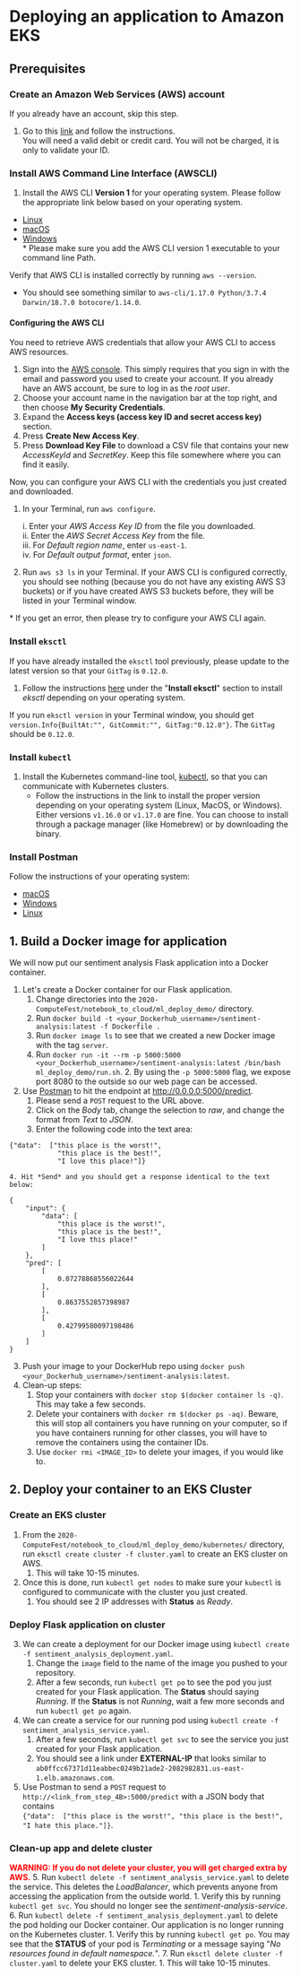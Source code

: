 # Deploying an application to Amazon EKS

## Prerequisites

### Create an Amazon Web Services (AWS) account  
If you already have an account, skip this step.  
1. Go to this [link](https://portal.aws.amazon.com/billing/signup) and follow the instructions.  
You will need a valid debit or credit card. You will not be charged, it is only to validate your ID.  
  
### Install AWS Command Line Interface (AWSCLI)  
  
1. Install the AWS CLI **Version 1** for your operating system. Please follow the appropriate link below based on your operating system.  
* [Linux](https://docs.aws.amazon.com/cli/latest/userguide/install-linux.html)  
* [macOS](https://docs.aws.amazon.com/cli/latest/userguide/install-macos.html)  
* [Windows](https://docs.aws.amazon.com/cli/latest/userguide/install-windows.html#install-msi-on-windows)  
\* Please make sure you add the AWS CLI version 1 executable to your command line Path.  
  
Verify that AWS CLI is installed correctly by running `aws --version`.  
* You should see something similar to `aws-cli/1.17.0 Python/3.7.4 Darwin/18.7.0 botocore/1.14.0`.  
  
#### Configuring the AWS CLI  
You need to retrieve AWS credentials that allow your AWS CLI to access AWS resources.  
  
1. Sign into the [AWS console]([https://aws.amazon.com/console/](https://aws.amazon.com/console/)). This simply requires that you sign in with the email and password you used to create your account. If you already have an AWS account, be sure to log in as the _root user_.  
2. Choose your account name in the navigation bar at the top right, and then choose **My Security Credentials**.  
3. Expand the **Access keys (access key ID and secret access key)** section.  
4. Press **Create New Access Key**.  
5. Press **Download Key File** to download a CSV file that contains your new _AccessKeyId_ and _SecretKey_. Keep this file somewhere where you can find it easily.  
  
Now, you can configure your AWS CLI with the credentials you just created and downloaded.  
  
1. In your Terminal, run `aws configure`.  
  
	i. Enter your _AWS Access Key ID_ from the file you downloaded.  
	ii. Enter the _AWS Secret Access Key_ from the file.  
	iii. For _Default region name_, enter ``us-east-1``.  
	iv. For _Default output format_, enter ``json``.  
  
2. Run `aws s3 ls` in your Terminal. If your AWS CLI is configured correctly, you should see nothing (because you do not have any existing AWS S3 buckets) or if you have created AWS S3 buckets before, they will be listed in your Terminal window.  
  
\* If you get an error, then please try to configure your AWS CLI again.  
  
### Install `eksctl`
If you have already installed the `eksctl` tool previously, please update to the latest version so that your `GitTag` is `0.12.0`.  
  
1. Follow the instructions [here](https://docs.aws.amazon.com/eks/latest/userguide/getting-started-eksctl.html#w243aac11b7b5b9b7b1) under the "**Install eksctl**" section to install _eksctl_ depending on your operating system.  
  
If you run `eksctl version` in your Terminal window, you should get `version.Info{BuiltAt:"", GitCommit:"", GitTag:"0.12.0"}`. The `GitTag` should be `0.12.0`.  
   
### Install `kubectl`  
  
1. Install the Kubernetes command-line tool, [kubectl](https://kubernetes.io/docs/tasks/tools/install-kubectl/), so that you can communicate with Kubernetes clusters.  
	* Follow the instructions in the link to install the proper version depending on your operating system (Linux, MacOS, or Windows). Either versions `v1.16.0` or `v1.17.0` are fine. You can choose to install through a package manager (like Homebrew) or by downloading the binary.  
  
### Install Postman  
Follow the instructions of your operating system:  
* [macOS](https://learning.getpostman.com/docs/postman/launching-postman/installation-and-updates/#installing-postman-on-mac)  
* [Windows](https://learning.getpostman.com/docs/postman/launching-postman/installation-and-updates/#installing-postman-on-windows)  
* [Linux](https://learning.getpostman.com/docs/postman/launching-postman/installation-and-updates/#installing-postman-on-linux)  


## 1. Build a Docker image for application

We will now put our sentiment analysis Flask application into a Docker container.

1. Let's create a Docker container for our Flask application.
    1. Change directories into the `2020-ComputeFest/notebook_to_cloud/ml_deploy_demo/` directory.
    2. Run `docker build -t <your_Dockerhub_username>/sentiment-analysis:latest -f Dockerfile .`
    3. Run `docker image ls` to see that we created a new Docker image with the tag `server`.
    4. Run `docker run -it --rm -p 5000:5000 <your_Dockerhub_username>/sentiment-analysis:latest /bin/bash ml_deploy_demo/run.sh`.
        2. By using the `-p 5000:5000` flag, we expose port 8080 to the outside so our web page can be accessed.
2. Use [Postman](https://www.getpostman.com/downloads/) to hit the endpoint at http://0.0.0.0:5000/predict.
    1. Please send a `POST` request to the URL above.
    2. Click on the *Body* tab, change the selection to *raw*, and change the format from *Text* to *JSON*.
    3. Enter the following code into the text area:
```
{"data":  ["this place is the worst!",
            "this place is the best!",
            "I love this place!"]}
```
    
    4. Hit *Send* and you should get a response identical to the text below:
```
{
    "input": {
        "data": [
            "this place is the worst!",
            "this place is the best!",
            "I love this place!"
        ]
    },
    "pred": [
        [
            0.07278868556022644
        ],
        [
            0.8637552857398987
        ],
        [
            0.42799580097198486
        ]
    ]
}
```

3. Push your image to your DockerHub repo using `docker push <your_Dockerhub_username>/sentiment-analysis:latest`.
4. Clean-up steps:
    1. Stop your containers with `docker stop $(docker container ls -q)`. This may take a few seconds.
    2. Delete your containers with `docker rm $(docker ps -aq)`. Beware, this will stop all containers you have running on your computer, so if you have containers running for other classes, you will have to remove the containers using the container IDs.
    3. Use `docker rmi <IMAGE_ID>` to delete your images, if you would like to.
    
## 2. Deploy your container to an EKS Cluster

### Create an EKS cluster
1. From the `2020-ComputeFest/notebook_to_cloud/ml_deploy_demo/kubernetes/` directory, run `eksctl create cluster -f cluster.yaml` to create an EKS cluster on AWS.
    1. This will take 10-15 minutes.
2. Once this is done, run `kubectl get nodes` to make sure your `kubectl` is configured to communicate with the cluster you just created.
    1. You should see 2 IP addresses with **Status** as *Ready*.
    
### Deploy Flask application on cluster
3. We can create a deployment for our Docker image using `kubectl create -f sentiment_analysis_deployment.yaml`.
    1. Change the `image` field to the name of the image you pushed to your repository.
    2. After a few seconds, run `kubectl get po` to see the pod you just created for your Flask application. The **Status** should saying *Running*. If the **Status** is not *Running*, wait a few more seconds and run `kubectl get po` again.
4. We can create a service for our running pod using `kubectl create -f sentiment_analysis_service.yaml`.
    1. After a few seconds, run `kubectl get svc` to see the service you just created for your Flask application.
    2. You should see a link under **EXTERNAL-IP** that looks similar to  
    `ab0ffcc67371d11eabbec0249b21ade2-2082982831.us-east-1.elb.amazonaws.com`.
5. Use Postman to send a `POST` request to `http://<link_from_step_4B>:5000/predict` with a JSON body that contains  
`{"data":  ["this place is the worst!", "this place is the best!", "I hate this place."]}`.

### Clean-up app and delete cluster
<span style="color:red">**WARNING: If you do not delete your cluster, you will get charged extra by AWS.**</span>
5. Run `kubectl delete -f sentiment_analysis_service.yaml` to delete the service. This deletes the *LoadBalancer*, which prevents anyone from accessing the application from the outside world.
    1. Verify this by running `kubectl get svc`. You should no longer see the *sentiment-analysis-service*.
6. Run `kubectl delete -f sentiment_analysis_deployment.yaml` to delete the pod holding our Docker container. Our application is no longer running on the Kubernetes cluster.
    1. Verify this by running `kubectl get po`. You may see that the **STATUS** of your pod is *Terminating* or a message saying "*No resources found in default namespace.*".
7. Run `eksctl delete cluster -f cluster.yaml` to delete your EKS cluster.
    1. This will take 10-15 minutes.